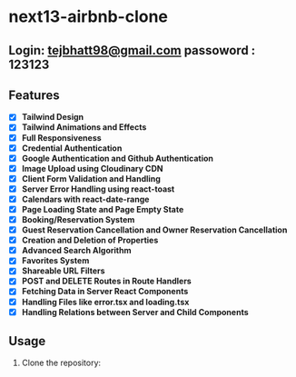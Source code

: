 # next13-airbnb-clone
## Login: tejbhatt98@gmail.com passoword : 123123 



## Features

- [x] **Tailwind Design**
- [x] **Tailwind Animations and Effects**
- [x] **Full Responsiveness**
- [x] **Credential Authentication**
- [x] **Google Authentication and Github Authentication**
- [x] **Image Upload using Cloudinary CDN**
- [x] **Client Form Validation and Handling**
- [x] **Server Error Handling using react-toast**
- [x] **Calendars with react-date-range**
- [x] **Page Loading State and Page Empty State**
- [x] **Booking/Reservation System**
- [x] **Guest Reservation Cancellation and Owner Reservation Cancellation**
- [x] **Creation and Deletion of Properties**
- [x] **Advanced Search Algorithm**
- [x] **Favorites System**
- [x] **Shareable URL Filters**
- [x] **POST and DELETE Routes in Route Handlers**
- [x] **Fetching Data in Server React Components**
- [x] **Handling Files like error.tsx and loading.tsx**
- [x] **Handling Relations between Server and Child Components**

## Usage

1. Clone the repository:



 
